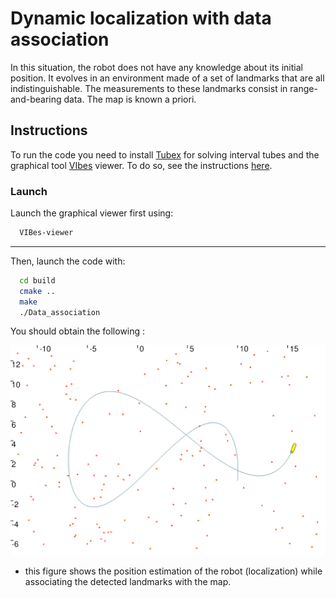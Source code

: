 # Dynamic localization with data association

 In this situation, the robot does not have any knowledge about its initial position. It evolves in an environment made of a set of landmarks that are all indistinguishable. The measurements to these landmarks consist in range-and-bearing data. The map is known a priori.

## Instructions

To run the code you need to install  [Tubex](http://simon-rohou.fr/research/tubex-lib/doc/index.html) for solving interval tubes and the graphical tool  [VIbes](http://simon-rohou.fr/research/tubex-lib/doc/install/01-installation.html#graphical-tools) viewer.  To do so, see the instructions [here](https://github.com/jad-rabehi/Constraint-programming#instructions).



### Launch

Launch the graphical viewer first using:
```bash
  VIBes-viewer
```
---
Then, launch the code with:
```bash
  cd build
  cmake ..
  make
  ./Data_association
```



You should obtain the following :

<p align="center">
  <img width="650" src="images/anim_image.gif">
</p>

* this figure shows the position estimation of the robot (localization) while associating the  detected landmarks with the map.







